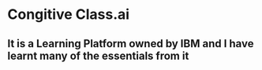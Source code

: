 # Congitive Class.ai 

## It is a Learning Platform owned by IBM and I have learnt many of the essentials from it 
